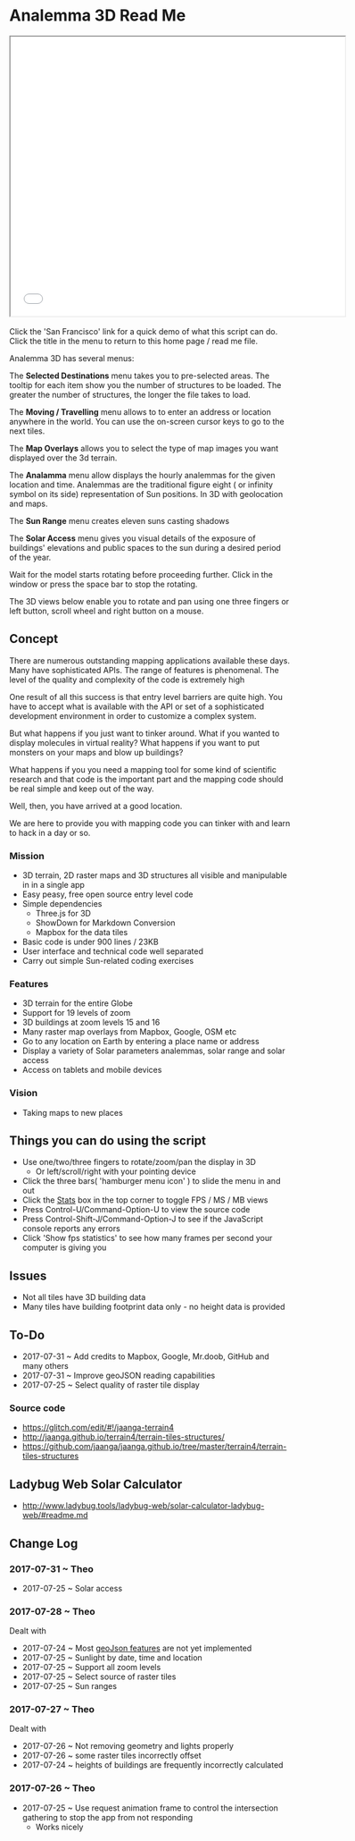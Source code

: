 <span style="display: none" > [You are now in a GitHub source code view - click this link to view Read Me file as a web page]( http://ladybug-tools.github.io/ladybug-web/analemma3-3d/ 'View file as a web page.' ) </span>

Analemma 3D Read Me
====

<iframe src="analemma3-3d.html" width="600" height="500" >
<img src="../images/ladybug-logo.png" >
Analema3 3D showing downtown San Francisco with Hyatt Embarcadero at center
</iframe>




Click the 'San Francisco' link for a quick demo of what this script can do. Click the title in the menu to return to this home page / read me file.


Analemma 3D has several menus:

The **Selected Destinations** menu takes you to pre-selected areas. The tooltip for each item show you the number of structures to be loaded. The greater the number of structures, the longer the file takes to load.

The **Moving / Travelling** menu allows to to enter an address or location anywhere in the world. You can use the on-screen cursor keys to go to the next tiles.

The **Map Overlays** allows you to select the type of map images you want displayed over the 3d terrain.

The **Analamma** menu allow displays the hourly analemmas for the given location and time. Analemmas are the traditional figure eight ( or infinity symbol on its side) representation of Sun positions. In 3D with geolocation and maps.

The **Sun Range** menu creates eleven suns casting shadows

The **Solar Access** menu gives you visual details of the exposure of buildings' elevations and public spaces to the sun during a desired period of the year.

Wait for the model starts rotating before proceeding further. Click in the window or press the space bar to stop the rotating.

The 3D views below enable you to rotate and pan using one three fingers or left button, scroll wheel and right button on a mouse.




## Concept

There are numerous outstanding mapping applications available these days. Many have sophisticated APIs. 
The range of features is phenomenal. The level of the quality and complexity of the code is extremely high 

One result of all this success is that entry level barriers are quite high. You have to accept what is available with the API or set of a sophisticated development environment in order to customize a complex system.

But what happens if you just want to tinker around. What if you wanted to display molecules in virtual reality? What happens if you want to put monsters on your maps and blow up buildings?

What happens if you you need a mapping tool for some kind of scientific research and that code is the important part and the mapping code should be real simple and keep out of the way.

Well, then, you have arrived at a good location.

We are here to provide you with mapping code you can tinker with and learn to hack in a day or so.


### Mission

* 3D terrain, 2D raster maps and 3D structures all visible and manipulable in in a single app
* Easy peasy, free open source entry level code
* Simple dependencies
	* Three.js for 3D
	* ShowDown for Markdown Conversion
	* Mapbox for the data tiles
* Basic code is under 900 lines / 23KB
* User interface and technical code well separated
* Carry out simple Sun-related coding exercises 



### Features

* 3D terrain for the entire Globe
* Support for 19 levels of zoom
* 3D buildings at zoom levels 15 and 16
* Many raster map overlays from Mapbox, Google, OSM etc
* Go to any location on Earth by entering a place name or address
* Display a variety of Solar parameters analemmas, solar range and solar access
* Access on tablets and mobile devices





### Vision

* Taking maps to new places

## Things you can do using the script

* Use one/two/three fingers to rotate/zoom/pan the display in 3D
	* Or left/scroll/right with your pointing device
* Click the three bars( 'hamburger menu icon' ) to slide the menu in and out
* Click the [Stats]( https://github.com/mrdoob/stats.js/ ) box in the top corner to toggle FPS / MS / MB views
* Press Control-U/Command-Option-U to view the source code
* Press Control-Shift-J/Command-Option-J to see if the JavaScript console reports any errors
* Click 'Show fps statistics' to see how many frames per second your computer is giving you




## Issues

* Not all tiles have 3D building data
* Many tiles have building footprint data only - no height data is provided



## To-Do

* 2017-07-31 ~ Add credits to Mapbox, Google, Mr.doob, GitHub and many others
* 2017-07-31 ~ Improve geoJSON reading capabilities
* 2017-07-25 ~ Select quality of raster tile display


### Source code

* <https://glitch.com/edit/#!/jaanga-terrain4>
* <http://jaanga.github.io/terrain4/terrain-tiles-structures/>
* <https://github.com/jaanga/jaanga.github.io/tree/master/terrain4/terrain-tiles-structures>


## Ladybug Web Solar Calculator 

* http://www.ladybug.tools/ladybug-web/solar-calculator-ladybug-web/#readme.md



## Change Log

### 2017-07-31 ~ Theo


* 2017-07-25 ~ Solar access


### 2017-07-28 ~ Theo

Dealt with

* 2017-07-24 ~ Most [geoJson features]( https://en.wikipedia.org/wiki/GeoJSON ) are not yet implemented
* 2017-07-25 ~ Sunlight by date, time and location
* 2017-07-25 ~ Support all zoom levels
* 2017-07-25 ~ Select source of raster tiles
* 2017-07-25 ~ Sun ranges

### 2017-07-27 ~ Theo

Dealt with

* 2017-07-26 ~ Not removing geometry and lights properly
* 2017-07-26 ~ some raster tiles incorrectly offset 
* 2017-07-24 ~ heights of buildings are frequently incorrectly calculated


### 2017-07-26 ~ Theo

* 2017-07-25 ~ Use request animation frame to control the intersection gathering to stop the app from not responding
	* Works nicely
